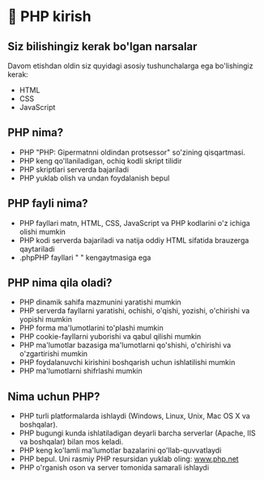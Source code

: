 # 📔 PHP kirish

## Siz bilishingiz kerak bo'lgan narsalar

Davom etishdan oldin siz quyidagi asosiy tushunchalarga ega bo'lishingiz kerak:

- HTML
- CSS
- JavaScript

## PHP nima?

- PHP "PHP: Gipermatnni oldindan protsessor" so'zining qisqartmasi.
- PHP keng qo'llaniladigan, ochiq kodli skript tilidir
- PHP skriptlari serverda bajariladi
- PHP yuklab olish va undan foydalanish bepul

## PHP fayli nima?

- PHP fayllari matn, HTML, CSS, JavaScript va PHP kodlarini o'z ichiga olishi mumkin
- PHP kodi serverda bajariladi va natija oddiy HTML sifatida brauzerga qaytariladi
- .phpPHP fayllari " " kengaytmasiga ega

## PHP nima qila oladi?

- PHP dinamik sahifa mazmunini yaratishi mumkin
- PHP serverda fayllarni yaratishi, ochishi, o'qishi, yozishi, o'chirishi va yopishi mumkin
- PHP forma ma'lumotlarini to'plashi mumkin
- PHP cookie-fayllarni yuborishi va qabul qilishi mumkin
- PHP ma'lumotlar bazasiga ma'lumotlarni qo'shishi, o'chirishi va o'zgartirishi mumkin
- PHP foydalanuvchi kirishini boshqarish uchun ishlatilishi mumkin
- PHP ma'lumotlarni shifrlashi mumkin

## Nima uchun PHP?

- PHP turli platformalarda ishlaydi (Windows, Linux, Unix, Mac OS X va boshqalar).
- PHP bugungi kunda ishlatiladigan deyarli barcha serverlar (Apache, IIS va boshqalar) bilan mos keladi.
- PHP keng ko'lamli ma'lumotlar bazalarini qo'llab-quvvatlaydi
- PHP bepul. Uni rasmiy PHP resursidan yuklab oling: <a href='https://www.php.net/' target="_blank">www.php.net</a>
- PHP o'rganish oson va server tomonida samarali ishlaydi














